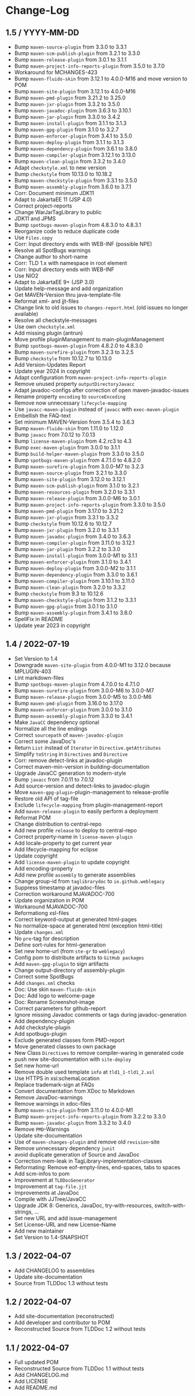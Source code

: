 # Change-Log

## 1.5 / YYYY-MM-DD

* Bump `maven-source-plugin` from 3.3.0 to 3.3.1
* Bump `maven-scm-publish-plugin` from 3.2.1 to 3.3.0
* Bump `maven-release-plugin` from 3.0.1 to 3.1.1
* Bump `maven-project-info-reports-plugin` from 3.5.0 to 3.7.0
* Workaround for MCHANGES-423
* Bump `maven-fluido-skin` from 3.12.1 to 4.0.0-M16 and move version to POM
* Bump `maven-site-plugin` from 3.12.1 to 4.0.0-M16
* Bump `maven-pmd-plugin` from 3.21.2 to 3.25.0
* Bump `maven-jxr-plugin` from 3.3.2 to 3.5.0
* Bump `maven-javadoc-plugin` from 3.6.3 to 3.10.1
* Bump `maven-jar-plugin` from 3.3.0 to 3.4.2
* Bump `maven-install-plugin` from 3.1.1 to 3.1.3
* Bump `maven-gpg-plugin` from 3.1.0 to 3.2.7
* Bump `maven-enforcer-plugin` from 3.4.1 to 3.5.0
* Bump `maven-deploy-plugin` from 3.1.1 to 3.1.3
* Bump `maven-dependency-plugin` from 3.6.1 to 3.8.0
* Bump `maven-compiler-plugin` from 3.12.1 to 3.13.0
* Bump `maven-clean-plugin` from 3.3.2 to 3.4.0
* Adapt `checkstyle.xml` to new version
* Bump `checkstyle` from 10.13.0 to 10.18.2
* Bump `maven-checkstyle-plugin` from 3.3.1 to 3.5.0
* Bump `maven-assembly-plugin` from 3.6.0 to 3.7.1
* Corr: Document minimum JDK11
* Adapt to JakartaEE 11 (JSP 4.0)
* Correct project-reports
* Change WarJarTagLibrary to public
* JDK11 and JPMS
* Bump `spotbugs-maven-plugin` from 4.8.3.0 to 4.8.3.1
* Reorganize code to reduce duplicate code
* Use `Files.copy`
* Corr: Input directory ends with WEB-INF (possible NPE)
* Resolve all SpotBugs warnings
* Change author to short-name
* Corr: TLD 1.x with namespace in root element
* Corr: Input directory ends with WEB-INF
* Use NIO2
* Adapt to JakartaEE 9+ (JSP 3.0)
* Update help-message and add organization
* Get MAVEN-Version thru java-template-file
* Reformat xml- and jjt-files
* Change link to old issues to `changes-report.html` (old issues no longer available)
* Resolve all checkstyle-messages
* Use own `checkstyle.xml`
* Add missing plugin (antrun)
* Move profile pluginManagement to main-pluginManagement
* Bump `spotbugs-maven-plugin` from 4.8.2.0 to 4.8.3.0
* Bump `maven-surefire-plugin` from 3.2.3 to 3.2.5
* Bump `checkstyle` from 10.12.7 to 10.13.0
* Add Version-Updates Report
* Update year 2024 in copyright
* Adapt configuration from `maven-project-info-reports-plugin`
* Remove unused property `outputDirectoryJavacc`
* Adapt javadoc-configs after correction of open maven-javadoc-issues
* Rename property `encoding` to `sourceEncoding`
* Remove now unnecessary `lifecycle-mapping`
* Use `javacc-maven-plugin` instead of `javacc` with `exec-maven-plugin`
* Embellish the FAQ-text
* Set minimum MAVEN-Version from 3.5.4 to 3.6.3
* Bump `maven-fluido-skin` from 1.11.0 to 1.12.0
* Bump `javacc` from 7.0.12 to 7.0.13
* Bump `license-maven-plugin` from 4.2.rc3 to 4.3
* Bump `exec-maven-plugin` from 3.0.0 to 3.1.1
* Bump `build-helper-maven-plugin` from 3.3.0 to 3.5.0
* Bump `spotbugs-maven-plugin` from 4.7.1.0 to 4.8.2.0
* Bump `maven-surefire-plugin` from 3.0.0-M7 to 3.2.3
* Bump `maven-source-plugin` from 3.2.1 to 3.3.0
* Bump `maven-site-plugin` from 3.12.0 to 3.12.1
* Bump `maven-scm-publish-plugin` from 3.1.0 to 3.2.1
* Bump `maven-resources-plugin` from 3.2.0 to 3.3.1
* Bump `maven-release-plugin` from 3.0.0-M6 to 3.0.1
* Bump `maven-project-info-reports-plugin` from 3.3.0 to 3.5.0
* Bump `maven-pmd-plugin` from 3.17.0 to 3.21.2
* Bump `maven-jxr-plugin` from 3.3.1 to 3.3.2
* Bump `checkstyle` from 10.12.6 to 10.12.7
* Bump `maven-jxr-plugin` from 3.2.0 to 3.3.1
* Bump `maven-javadoc-plugin` from 3.4.0 to 3.6.3
* Bump `maven-compiler-plugin` from 3.11.0 to 3.12.1
* Bump `maven-jar-plugin` from 3.2.2 to 3.3.0
* Bump `maven-install-plugin` from 3.0.0-M1 to 3.1.1
* Bump `maven-enforcer-plugin` from 3.1.0 to 3.4.1
* Bump `maven-deploy-plugin` from 3.0.0-M2 to 3.1.1
* Bump `maven-dependency-plugin` from 3.3.0 to 3.6.1
* Bump `maven-compiler-plugin` from 3.10.1 to 3.11.0
* Bump `maven-clean-plugin` from 3.2.0 to 3.3.2
* Bump `checkstyle` from 9.3 to 10.12.6
* Bump `maven-checkstyle-plugin` from 3.1.2 to 3.3.1
* Bump `maven-gpg-plugin` from 3.0.1 to 3.1.0
* Bump `maven-assembly-plugin` from 3.4.1 to 3.6.0
* SpellFix in README
* Update year 2023 in copyright

## 1.4 / 2022-07-19

* Set Version to 1.4
* Downgrade `maven-site-plugin` from 4.0.0-M1 to 3.12.0 because MPLUGIN-403
* Lint markdown-files
* Bump `spotbugs-maven-plugin` from 4.7.0.0 to 4.7.1.0
* Bump `maven-surefire-plugin` from 3.0.0-M6 to 3.0.0-M7
* Bump `maven-release-plugin` from 3.0.0-M5 to 3.0.0-M6
* Bump `maven-pmd-plugin` from 3.16.0 to 3.17.0
* Bump `maven-enforcer-plugin` from 3.0.0 to 3.1.0
* Bump `maven-assembly-plugin` from 3.3.0 to 3.4.1
* Make `JavaCC` dependency optional
* Normalize all the line endings
* Correct `sourcepath` of `maven-javadoc-plugin`
* Correct some JavaDoc's
* Return `List` instead of `Iterator` in `Directive.getAttributes`
* Simplify `toString` in `Directives` and `Directive`
* Corr: remove detect-links at javadoc-plugin
* Correct maven-min-version in building-documentation
* Upgrade JavaCC generation to modern-style
* Bump `javacc` from 7.0.11 to 7.0.12
* Add source-version and detect-links to javadoc-plugin
* Move `maven-gpg-plugin`-plugin-management to release-profile
* Restore old API of tag-file
* Exclude `lifecycle-mapping` from plugin-management-report
* Add `maven-release-plugin` to easily perform a deployment
* Reformat POM
* Change distribution to central-repo
* Add new profile `release` to deploy to central-repo
* Correct property-name in `license-maven-plugin`
* Add locale-property to get current year
* Add lifecycle-mapping for eclipse
* Update copyright
* Add `license-maven-plugin` to update copyright
* Add encoding-property
* Add new profile `assembly` to generate assemblies
* Change group-id from `taglibrarydoc` to `io.github.weblegacy`
* Suppress timestamp at javadoc-files
* Correction workaround MJAVADOC-700
* Update organization in POM
* Workaround MJAVADOC-700
* Reformationg xsl-files
* Correct keyword-output at generated html-pages
* No normalize-space at generated html (exception html-title)
* Update `changes.xml`
* No `pre`-tag for description
* Define sort-rules for html-generation
* Set new home-url (from `ste-gr` to `weblegacy`)
* Config pom to distribute artifacts to `GitHub packages`
* Add `maven-gpg-plugin` to sign artifacts
* Change output-directory of assembly-plugin
* Correct some SpotBugs
* Add `changes.xml` checks
* Doc: Use skin `maven-fluido-skin`
* Doc: Add logo to welcome-page
* Doc: Rename Screenshot-image
* Correct parameters for github-report
* Ignore missing Javadoc comments or tags during javadoc-generation
* Add dependency-plugin
* Add checkstyle-plugin
* Add spotbugs-plugin
* Exclude generated classes form PMD-report
* Move generated classes to own package
* New Class `Directives` to remove compiler-waring in generated code
* push new site-documentation with `site-deploy`
* Set new home-url
* Remove double used template `info` at `tld1_1-tld1_2.xsl`
* Use HTTPS in xsi:schemaLocation
* Replace trademark-sign at FAQs
* Convert documentation from XDoc to Markdown
* Remove JavaDoc-warnings
* Remove warnings in xdoc-files
* Bump `maven-site-plugin` from 3.11.0 to 4.0.0-M1
* Bump `maven-project-info-reports-plugin` from 3.2.2 to 3.3.0
* Bump `maven-javadoc-plugin` from 3.3.2 to 3.4.0
* Remove `PMD`-Warnings
* Update site-documentation
* Use of `maven-changes-plugin` and remove old `revision`-site
* Remove unnecessary dependency `junit`
* avoid duplicate generation of Source and JavaDoc
* Correction mem-leak in TagLibrary-implementation-classes
* Reformating: Remove eof-empty-lines, end-spaces, tabs to spaces
* Add scm-infos to pom
* Improvement at `TLDDocGenerator`
* Improvement at `tag-file.jjt`
* Improvements at JavaDoc
* Compile with JJTree/JavaCC
* Upgrade JDK 8: Generics, JavaDoc, try-with-resources, switch-with-strings, ...
* Set new URL and add issue-management
* Set License-URL and new License-Name
* Add new maintainer
* Set Version to 1.4-SNAPSHOT

## 1.3 / 2022-04-07

* Add CHANGELOG to assemblies
* Update site-documentation
* Source from TLDDoc 1.3 without tests

## 1.2 / 2022-04-07

* Add site-documentation (reconstructed)
* Add developer and contributor to POM
* Reconstructed Source from TLDDoc 1.2 without tests

## 1.1 / 2022-04-07

* Full updated POM
* Reconstructed Source from TLDDoc 1.1 without tests
* Add CHANGELOG.md
* Add LICENSE
* Add README.md
